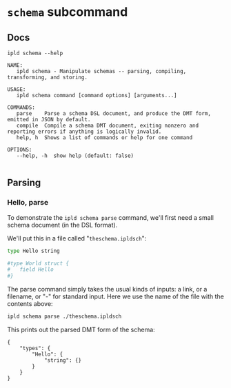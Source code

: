 `schema` subcommand
===================

Docs
----

[testmark]:# (docs/script)
```
ipld schema --help
```

[testmark]:# (docs/output)
```text
NAME:
   ipld schema - Manipulate schemas -- parsing, compiling, transforming, and storing.

USAGE:
   ipld schema command [command options] [arguments...]

COMMANDS:
   parse    Parse a schema DSL document, and produce the DMT form, emitted in JSON by default.
   compile  Compile a schema DMT document, exiting nonzero and reporting errors if anything is logically invalid.
   help, h  Shows a list of commands or help for one command

OPTIONS:
   --help, -h  show help (default: false)
   
```

Parsing
-------

### Hello, parse

To demonstrate the `ipld schema parse` command, we'll first need a small schema document (in the DSL format).

We'll put this in a file called "`theschema.ipldsch`":

[testmark]:# (hello-parse/fs/theschema.ipldsch)
```bash
type Hello string

#type World struct {
#	field Hello
#}
```

The parse command simply takes the usual kinds of inputs: a link, or a filename, or "-" for standard input.
Here we use the name of the file with the contents above:

[testmark]:# (hello-parse/script)
```bash
ipld schema parse ./theschema.ipldsch
```

This prints out the parsed DMT form of the schema:

[testmark]:# (hello-parse/output)
```text
{
	"types": {
		"Hello": {
			"string": {}
		}
	}
}
```
